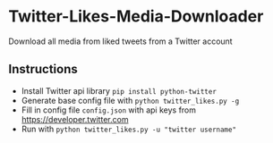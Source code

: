 # Twitter-Likes-Media-Downloader

Download all media from liked tweets from a Twitter account

## Instructions

- Install Twitter api library `pip install python-twitter`
- Generate base config file with `python twitter_likes.py -g`
- Fill in config file `config.json` with api keys from https://developer.twitter.com
- Run with `python twitter_likes.py -u "twitter username"`